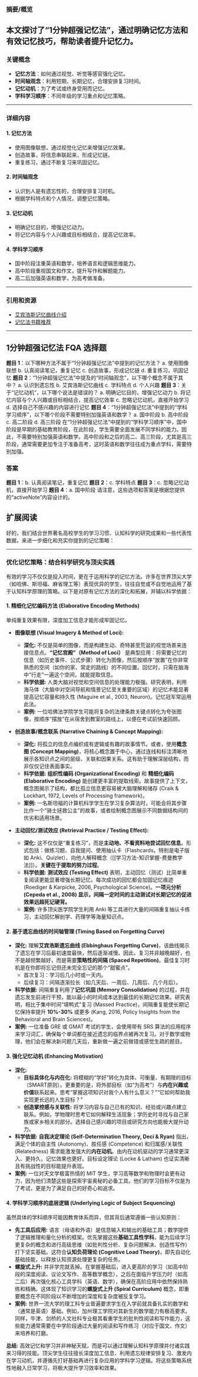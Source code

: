 
### 摘要/概览
本文探讨了“1分钟超强记忆法”，通过明确记忆方法和有效记忆技巧，帮助读者提升记忆力。
---
### 关键概念
- **记忆方法**：如何通过视觉、听觉等感官强化记忆。
- **时间轴观念**：利用短期、长期记忆，合理安排复习时间。
- **记忆动机**：为了考试或终身受用而记忆。
- **学科学习顺序**：不同年级的学习重点和记忆策略。
---
### 详细内容
#### 1. 记忆方法
   - 使用图像联想，通过视觉化记忆来增强记忆效果。
   - 创造故事，将信息串联起来，形成记忆链。
   - 重复练习，通过不断复习来巩固记忆。
#### 2. 时间轴观念
   - 认识到人是有遗忘性的，合理安排复习时机。
   - 根据学科特点和个人情况，调整记忆策略。
#### 3. 记忆动机
   - 明确记忆目的，增强记忆动力。
   - 将记忆内容与个人兴趣或目标相结合，提高记忆效率。
#### 4. 学科学习顺序
   - 国中阶段注重英语和数学，培养语言和逻辑思维能力。
   - 高中阶段重视国文和作文，提升写作和解题能力。
   - 高二后加强英语和数学，为高考做准备。
---
### 引用和资源
- [艾宾浩斯记忆曲线介绍](https://example.com/ebbinghaus-memory-curve)
- [记忆法书籍推荐](https://example.com/memorization-books)
---
## 1分钟超强记忆法 FQA 选择题
**题目 1**：以下哪种方法不属于“1分钟超强记忆法”中提到的记忆方法？
a. 使用图像联想
b. 认真阅读笔记，重复记忆
c. 创造故事，形成记忆链
d. 重复练习，巩固记忆
**题目 2**：“1分钟超强记忆法”中提及的“时间轴观念”，以下哪个概念不属于其中？
a. 认识到遗忘性
b. 艾宾浩斯记忆曲线
c. 学科特点
d. 个人兴趣
**题目 3**：关于“记忆动机”，以下哪个说法是错误的？
a. 明确记忆目的，增强记忆动力
b. 将记忆内容与个人兴趣或目标相结合，提高记忆效率
c. 忽略记忆动机，直接开始学习
d. 选择自己不感兴趣的内容进行记忆
**题目 4**：“1分钟超强记忆法”中提到的“学科学习顺序”，以下哪个阶段不需要特别加强英语和数学？
a. 国中阶段
b. 高中阶段
c. 高二阶段
d. 高三阶段
在“1分钟超强记忆法”中提到的“学科学习顺序”中，国中阶段是早期的基础教育阶段，在此阶段，学生需要全面发展不同学科的能力。因此，不需要特别加强英语和数学。高中阶段和之后的高二、高三阶段，尤其是高三阶段，通常需要更加专注于准备高考，这时英语和数学往往成为重点学科，需要特别加强。
### 答案
**题目 1**：b. 认真阅读笔记，重复记忆
**题目 2**：c. 学科特点
**题目 3**：c. 忽略记忆动机，直接开始学习
**题目 4**：a. 国中阶段
请注意，这些选项和答案是根据您提供的“activeNote”内容设计的。

## 扩展阅读

好的，我们结合世界著名高校学生的学习习惯、认知科学的研究成果和一些代表性数据，来进一步细化和充实你提到的记忆策略：

---

### **优化记忆策略：结合科学研究与顶尖实践**

有效的学习不仅仅是投入时间，更在于运用科学的记忆方法。许多在世界顶尖大学（如哈佛、斯坦福、麻省理工等）表现优异的学生，往往自觉或不自觉地运用了基于认知科学原理的策略。以下是对原有记忆方法的深化和拓展，并辅以科学依据：

#### **1. 精细化记忆编码方法 (Elaborative Encoding Methods)**

单纯重复效果有限，深度加工信息才能形成牢固记忆。

*   **图像联想 (Visual Imagery & Method of Loci):**
    *   **深化:** 不仅是简单的图像，而是构建生动、奇特甚至荒诞的视觉场景来连接信息点。**“记忆宫殿”（Method of Loci）** 是典型应用：将需要记忆的信息（如历史事件、公式步骤）转化为图像，然后按顺序“放置”在你非常熟悉的空间（如你的家、常走的路线）的不同位置。回忆时，只需在脑海中“行走”一遍这个空间，就能提取信息。
    *   **科学依据:** 人类大脑对视觉和空间信息的处理能力极强。研究表明，利用海马体（大脑中对空间导航和情景记忆至关重要的区域）的记忆术能显著提高记忆容量和持久性 (Maguire et al., 2003, Neuron)。记忆冠军常运用此法。
    *   **案例:** 一位哈佛法学院学生可能将复杂的法律条款关键点转化为夸张图像，按顺序“摆放”在从宿舍到教室的路线上，以便在考试前快速回顾。

*   **创造故事/概念联系 (Narrative Chaining & Concept Mapping):**
    *   **深化:** 将孤立的信息点编织成有逻辑或有趣的故事情节。或者，使用**概念图 (Concept Mapping)**，将核心概念置于中心，通过连线和标注清晰地展示各知识点之间的层级、关联和因果关系。这有助于理解深层结构，而非仅仅记住表面事实。
    *   **科学依据:** **组织性编码 (Organizational Encoding)** 和 **精细化编码 (Elaborative Encoding)** 能创建更丰富的提取线索。故事提供了上下文，概念图揭示了结构，都比孤立信息更容易被大脑理解和储存 (Craik & Lockhart, 1972, Levels of Processing framework)。
    *   **案例:** 一名斯坦福的计算机科学学生在学习复杂算法时，可能会将其步骤比作一个“骑士拯救公主”的故事，或者绘制概念图展示不同数据结构间的优劣和适用场景。

*   **主动回忆/测试效应 (Retrieval Practice / Testing Effect):**
    *   **深化:** 这不仅仅是“重复练习”，而是**主动地、不看资料地尝试回忆信息**。形式包括：做练习题、自我提问、使用抽认卡（Flashcards，特别是电子版如 Anki、Quizlet）、向他人解释概念（[[学习方法-知识掌握-费曼教学法]]）。**关键在于提取的努力过程**。
    *   **科学依据:** **测试效应 (Testing Effect)** 表明，主动回忆（测试）比简单重复阅读更能显著增强长期记忆。每次成功的回忆都会加固记忆痕迹 (Roediger & Karpicke, 2006, Psychological Science)。**一项元分析 (Cepeda et al., 2008) 显示，间隔一定时间的主动测试对长期记忆的促进效果远超死记硬背。**
    *   **案例:** 许多顶尖医学院学生利用 Anki 等工具进行大量的间隔重复抽认卡练习，主动回忆解剖学、药理学等海量知识点。

#### **2. 基于遗忘曲线的时间轴管理 (Timing Based on Forgetting Curve)**

*   **深化:** 理解**艾宾浩斯遗忘曲线 (Ebbinghaus Forgetting Curve)**，该曲线揭示了遗忘在学习后最初速度最快，然后逐渐减慢。因此，复习并非越晚越好，也不是越频繁越好，而是需要**策略性的间隔 (Spaced Repetition)**。最佳复习时机是在你即将忘记但还未完全忘记的那个“甜蜜点”。
    *   首次复习：学习后几小时或一天内。
    *   后续复习：间隔逐渐拉长（如几天后、一周后、几周后、几个月后）。
*   **科学依据:** 间隔重复利用了**记忆巩固 (Memory Consolidation)** 的过程，并在遗忘发生前进行干预，能以最小的时间成本达到最佳的长期记忆效果。研究表明，相比于集中时间“填鸭式”复习 (Massed Practice)，间隔重复能使长期记忆保持率提升 **10%-30%** 或更多 (Kang, 2016, Policy Insights from the Behavioral and Brain Sciences)。
*   **案例:** 一位准备 GRE 或 GMAT 考试的学生，会使用带有 SRS 算法的应用程序来学习词汇，确保每个单词都在接近遗忘的临界点被再次复习。对于数学或物理，他们会在解决新问题几天后，重新做一遍之前做错或感觉生疏的题目。

#### **3. 强化记忆动机 (Enhancing Motivation)**

*   **深化:**
    *   **目标具体化与内在化:** 将模糊的“学好”转化为具体、可衡量、有期限的目标（SMART原则）。更重要的是，将外部目标（如“为高考”）与**内在兴趣或价值**联系起来。思考“掌握这项知识对我个人有什么意义？”“它如何帮助我实现更长远的人生目标？”
    *   **创造掌控感与关联性:** 将学习内容与自己已有的知识、经验或兴趣点建立联系。例如，学物理时思考它如何解释生活现象；学历史时寻找与自己家族或家乡相关的部分。选择自己感兴趣的项目或研究方向也能极大提升动力。
*   **科学依据:** **自我决定理论 (Self-Determination Theory, Deci & Ryan)** 指出，满足个体的自主性 (Autonomy)、胜任感 (Competence) 和归属感/关联性 (Relatedness) 需求能激发强大的**内在动机**。由内在动机驱动的学习通常更深入、更持久，记忆效果也更好。目标设定理论 (Locke & Latham) 也证实清晰且有挑战性的目标能提升表现。
*   **案例:** 一位对天文学极富热情的 MIT 学生，学习高等数学和物理时会更有动力，因为他们清楚这些是探索宇宙奥秘的必备工具。他们的学习目标不仅是为了考试，更是为了满足自己的好奇心和追求。

#### **4. 学科学习顺序的底层逻辑 (Underlying Logic of Subject Sequencing)**

虽然具体的学科顺序可能因教育体系而异，但其背后通常遵循一些认知原则：

*   **先工具后应用:** 语言（母语和外语）是信息输入和输出的基础工具；数学提供了逻辑推理和量化分析的框架。优先掌握这些**基础工具性学科**，能为后续学习更复杂的概念和进行高级思维（如批判性分析、复杂问题解决、创造性写作）打下坚实基础。这符合**认知负荷理论 (Cognitive Load Theory)**，即先自动化基础技能，以释放认知资源处理更复杂的任务。
*   **螺旋式上升:** 并非学完就丢掉。在掌握基础后，进入更高阶的学习（如高中阶段的深度阅读、议论文写作、高等数学概念），之后在面临升学压力时（如高二后）再次强化核心工具学科（英语、数学），确保在高阶应用中依然保持熟练和精确。这体现了知识学习的**螺旋式上升 (Spiral Curriculum)** 概念，即重要概念在不同阶段以不断增加的深度和复杂度被反复学习。
*   **案例:** 世界一流大学的理工科专业普遍要求学生在入学前就具备扎实的数学和（通常是英语）基础。例如，加州理工学院对其新生的数学能力有极高要求。同样，牛津、剑桥的人文社科专业极其看重学生的批判性阅读和写作能力，这些能力通常需要在中学阶段通过大量的阅读和写作练习（对应于国文、作文）来培养和打磨。

**总结:** 高效记忆和学习并非神秘天赋，而是可以通过理解认知科学原理并付诸实践来习得的技能。顶尖学生往往擅长深度加工信息、利用遗忘规律安排复习、激发内在学习动机，并遵循先打好基础再进行复杂应用的学科学习逻辑。将这些策略系统性地融入日常学习，将极大提升学习效率和效果。